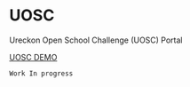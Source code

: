 # UOSC
Ureckon Open School Challenge (UOSC) Portal

<a href="https://yands03.github.io/UOSC/">UOSC DEMO</a>

<code>Work In progress</code>
